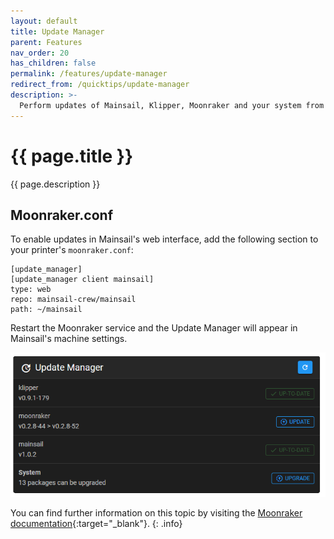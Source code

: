 ```yaml
---
layout: default
title: Update Manager
parent: Features
nav_order: 20
has_children: false
permalink: /features/update-manager
redirect_from: /quicktips/update-manager
description: >-
  Perform updates of Mainsail, Klipper, Moonraker and your system from within Mainsail.
---
```

 # {{ page.title }}
{{ page.description }}

## Moonraker.conf

To enable updates in Mainsail's web interface, add the following section to your printer's `moonraker.conf`:

```
[update_manager]  
[update_manager client mainsail]
type: web
repo: mainsail-crew/mainsail
path: ~/mainsail
```

Restart the Moonraker service and the Update Manager will appear in Mainsail's machine settings.

![Update Manager](img/update-manager.png)


You can find further information on this topic by visiting the [Moonraker documentation](https://github.com/Arksine/moonraker/blob/master/docs/configuration.md#update_manager){:target="_blank"}.
{: .info}
